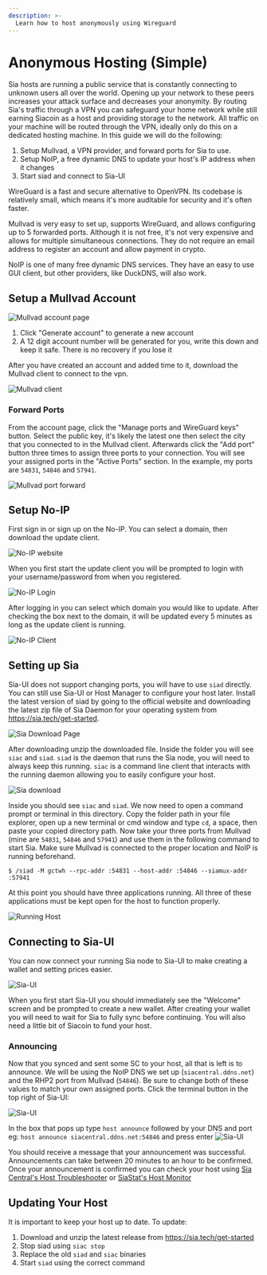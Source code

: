 ```yaml
---
description: >-
  Learn how to host anonymously using Wireguard
---
```


# Anonymous Hosting (Simple)

Sia hosts are running a public service that is constantly connecting to unknown users all over the world. Opening up your network to these peers increases your attack surface and decreases your anonymity. By routing Sia's traffic through a VPN you can safeguard your home network while still earning Siacoin as a host and providing storage to the network. All traffic on your machine will be routed through the VPN, ideally only do this on a dedicated hosting machine. In this guide we will do the following:

1. Setup Mullvad, a VPN provider, and forward ports for Sia to use.
2. Setup NoIP, a free dynamic DNS to update your host's IP address when it changes
3. Start siad and connect to Sia-UI

WireGuard is a fast and secure alternative to OpenVPN. Its codebase is relatively small, which means it's more auditable for security and it's often faster.

Mullvad is very easy to set up, supports WireGuard, and allows configuring up to 5 forwarded ports. Although it is not free, it's not very expensive and allows for multiple simultaneous connections. They do not require an email address to register an account and allow payment in crypto.

NoIP is one of many free dynamic DNS services. They have an easy to use GUI client, but other providers, like DuckDNS, will also work.

## Setup a Mullvad Account

![Mullvad account page](../../.gitbook/assets/mullvad.png)

1. Click "Generate account" to generate a new account
2. A 12 digit account number will be generated for you, write this down and keep it safe. There is no recovery if you lose it

After you have created an account and added time to it, download the Mullvad client to connect to the vpn.

![Mullvad client](../../.gitbook/assets/mullvad-desktop.png)


### Forward Ports
From the account page, click the "Manage ports and WireGuard keys" button. Select the public key, it's likely the latest one then select the city that you connected to in the Mullvad client. Afterwards click the "Add port" button three times to assign three ports to your connection. You will see your assigned ports in the "Active Ports" section. In the example, my ports are `54831`, `54846` and `57941`.

![Mullvad port forward](../../.gitbook/assets/mullvad-port-forwarding.png)

## Setup No-IP
First sign in or sign up on the No-IP. You can select a domain, then download the update client.

![No-IP website](../../.gitbook/assets/noip-dashboard.png)

When you first start the update client you will be prompted to login with your username/password from when you registered.

![No-IP Login](../../.gitbook/assets/noip-duc.png)

After logging in you can select which domain you would like to update. After checking the box next to the domain, it will be updated every 5 minutes as long as the update client is running.

![No-IP Client](../../.gitbook/assets/noip-selectdomain.png)

## Setting up Sia
Sia-UI does not support changing ports, you will have to use `siad` directly. You can still use Sia-UI or Host Manager to configure your host later. Install the latest version of siad by going to the official website and downloading the latest zip file of Sia Daemon for your operating system from https://sia.tech/get-started. 

![Sia Download Page](../../.gitbook/assets/siatech-getstarted.png)

After downloading unzip the downloaded file. Inside the folder you will see `siac` and `siad`. `siad` is the daemon that runs the Sia node, you will need to always keep this running. `siac` is a command line client that interacts with the running daemon allowing you to easily configure your host. 

![Sia download](../../.gitbook/assets/siad-download.png)

Inside you should see `siac` and `siad`. We now need to open a command prompt or terminal in this directory. Copy the folder path in your file explorer, open up a new terminal or cmd window and type `cd`, a space, then paste your copied directory path. Now take your three ports from Mullvad (mine are `54831`, `54846` and `57941`) and use them in the following command to start Sia. Make sure Mullvad is connected to the proper location and NoIP is running beforehand.

```
$ /siad -M gctwh --rpc-addr :54831 --host-addr :54846 --siamux-addr :57941
```

At this point you should have three applications running. All three of these applications must be kept open for the host to function properly.

![Running Host](../../.gitbook/assets/anon-hosting-gui-apps.png)

## Connecting to Sia-UI
You can now connect your running Sia node to Sia-UI to make creating a wallet and setting prices easier. 

![Sia-UI](../../.gitbook/assets/siaui-welcome.png)

When you first start Sia-UI you should immediately see the "Welcome" screen and be prompted to create a new wallet. After creating your wallet you will need to wait for Sia to fully sync before continuing. You will also need a little bit of Siacoin to fund your host.

### Announcing
Now that you synced and sent some SC to your host, all that is left is to announce. We will be using the NoIP DNS we set up (`siacentral.ddns.net`) and the RHP2 port from Mullvad (`54846`). Be sure to change both of these values to match your own assigned ports. Click the terminal button in the top right of Sia-UI:

![Sia-UI](../../.gitbook/assets/siaui-terminal.png)

In the box that pops up type `host announce` followed by your DNS and port eg: `host announce siacentral.ddns.net:54846` and press enter
![Sia-UI](../../.gitbook/assets/siaui-announce.png)

You should receive a message that your announcement was successful. Announcements can take between 20 minutes to an hour to be confirmed. Once your announcement is confirmed you can check your host using 
[Sia Central's Host Troubleshooter](https://troubleshoot.siacentral.com) or [SiaStat's Host Monitor](https://siastats.info/hosts)

## Updating Your Host
It is important to keep your host up to date. To update:
1. Download and unzip the latest release from https://sia.tech/get-started
2. Stop siad using `siac stop`
3. Replace the old `siad` and `siac` binaries
4. Start `siad` using the correct command